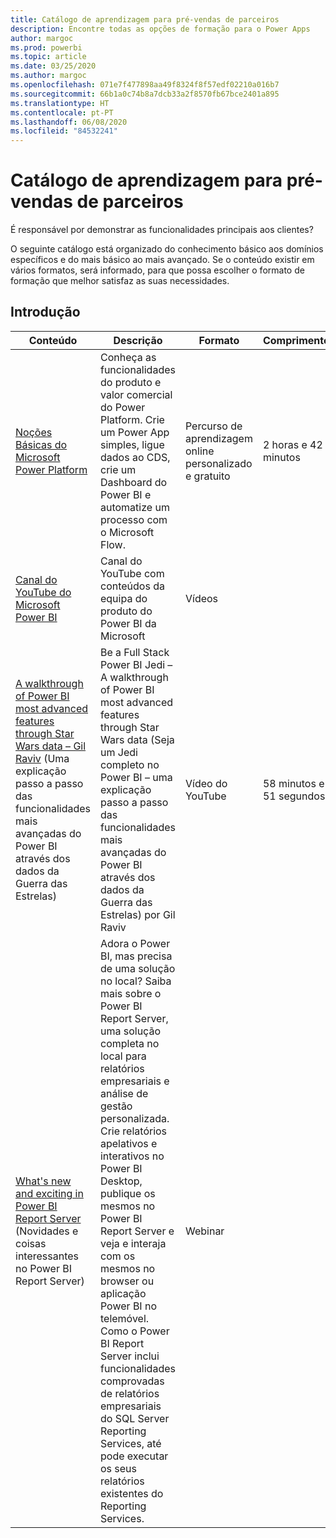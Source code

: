 ```yaml
---
title: Catálogo de aprendizagem para pré-vendas de parceiros
description: Encontre todas as opções de formação para o Power Apps
author: margoc
ms.prod: powerbi
ms.topic: article
ms.date: 03/25/2020
ms.author: margoc
ms.openlocfilehash: 071e7f477898aa49f8324f8f57edf02210a016b7
ms.sourcegitcommit: 66b1a0c74b8a7dcb33a2f8570fb67bce2401a895
ms.translationtype: HT
ms.contentlocale: pt-PT
ms.lasthandoff: 06/08/2020
ms.locfileid: "84532241"
---
```

# <a name="partner-pre-sales-learning-catalog"></a>Catálogo de aprendizagem para pré-vendas de parceiros

É responsável por demonstrar as funcionalidades principais aos clientes? 

O seguinte catálogo está organizado do conhecimento básico aos domínios específicos e do mais básico ao mais avançado. Se o conteúdo existir em vários formatos, será informado, para que possa escolher o formato de formação que melhor satisfaz as suas necessidades.

## <a name="get-started"></a>Introdução<a name="get-started"></a>
| Conteúdo  | Descrição | Formato  | Comprimento   |
|-------------------------------------------------------------------------------------------------------------------------------------|-------------------------------------------------------------------------------------------------------------------------------------------------------------------------------------------------------------------------------------------------------------------------------------------------------------------------------------------------------------------------------------------------------------------------------------------------------------------------------------------------------------------------------------------------------------------|---------------------------------------|-------------|
| [Noções Básicas do Microsoft Power Platform](https://docs.microsoft.com/learn/paths/power-plat-fundamentals/)   | Conheça as funcionalidades do produto e valor comercial do Power Platform. Crie um Power App simples, ligue dados ao CDS, crie um Dashboard do Power BI e automatize um processo com o Microsoft Flow.   | Percurso de aprendizagem online personalizado e gratuito | 2 horas e 42 minutos   |
| [Canal do YouTube do Microsoft Power BI](https://www.youtube.com/user/mspowerbi/videos)                                                 | Canal do YouTube com conteúdos da equipa do produto do Power BI da Microsoft  | Vídeos |             |
| [A walkthrough of Power BI most advanced features through Star Wars data – Gil Raviv](https://www.youtube.com/watch?v=r0Qk5V8dvgg) (Uma explicação passo a passo das funcionalidades mais avançadas do Power BI através dos dados da Guerra das Estrelas) | Be a Full Stack Power BI Jedi – A walkthrough of Power BI most advanced features through Star Wars data (Seja um Jedi completo no Power BI – uma explicação passo a passo das funcionalidades mais avançadas do Power BI através dos dados da Guerra das Estrelas) por Gil Raviv  | Vídeo do YouTube   | 58 minutos e 51 segundos |
| [What's new and exciting in Power BI Report Server](https://info.microsoft.com/whats-new-powerbi-report-server-ondemand.html) (Novidades e coisas interessantes no Power BI Report Server)       | Adora o Power BI, mas precisa de uma solução no local? Saiba mais sobre o Power BI Report Server, uma solução completa no local para relatórios empresariais e análise de gestão personalizada. Crie relatórios apelativos e interativos no Power BI Desktop, publique os mesmos no Power BI Report Server e veja e interaja com os mesmos no browser ou aplicação Power BI no telemóvel. Como o Power BI Report Server inclui funcionalidades comprovadas de relatórios empresariais do SQL Server Reporting Services, até pode executar os seus relatórios existentes do Reporting Services. | Webinar   |             |